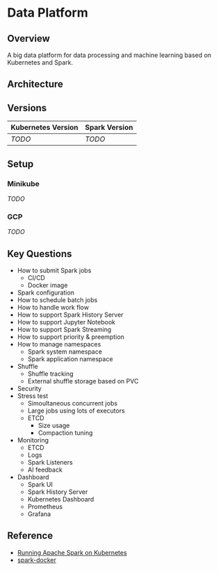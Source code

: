 # Data Platform
## Overview
A big data platform for data processing and machine learning based on Kubernetes and Spark.

## Architecture


## Versions

| Kubernetes Version | Spark Version |
| ------------------ | ------------- |
|  *TODO*            |     *TODO*    |

## Setup
### Minikube
*TODO*

### GCP
*TODO*

## Key Questions
- How to submit Spark jobs
    - CI/CD
    - Docker image
- Spark configuration
- How to schedule batch jobs
- How to handle work flow
- How to support Spark History Server
- How to support Jupyter Notebook
- How to support Spark Streaming
- How to support priority & preemption
- How to manage namespaces
    - Spark system namespace
    - Spark application namespace
- Shuffle
    - Shuffle tracking
    - External shuffle storage based on PVC
- Security
- Stress test
    - Simoultaneous concurrent jobs
    - Large jobs using lots of executors
    - ETCD 
        - Size usage
        - Compaction tuning
- Monitoring
    - ETCD
    - Logs
    - Spark Listeners
    - AI feedback
- Dashboard
    - Spark UI
    - Spark History Server
    - Kubernetes Dashboard
    - Prometheus
    - Grafana

## Reference
- [Running Apache Spark on Kubernetes](https://medium.com/empathyco/running-apache-spark-on-kubernetes-2e64c73d0bb2)
- [spark-docker](https://github.com/apache/spark-docker)